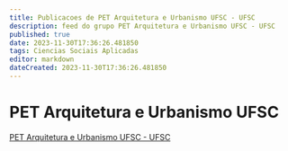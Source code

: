 ```yaml
---
title: Publicacoes de PET Arquitetura e Urbanismo UFSC - UFSC
description: feed do grupo PET Arquitetura e Urbanismo UFSC - UFSC
published: true
date: 2023-11-30T17:36:26.481850
tags: Ciencias Sociais Aplicadas
editor: markdown
dateCreated: 2023-11-30T17:36:26.481850
---
```


# PET Arquitetura e Urbanismo UFSC
[PET Arquitetura e Urbanismo UFSC - UFSC](/grupo/82PETArquiteturaeUrbanismoUFSCUFSC.md)